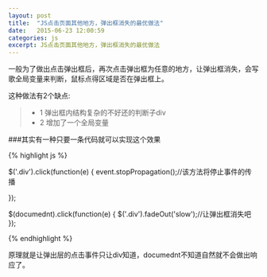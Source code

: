 ```yaml
---
layout: post
title:  "JS点击页面其他地方，弹出框消失的最优做法"
date:   2015-06-23 12:00:59
categories: js
excerpt: JS点击页面其他地方，弹出框消失的最优做法
---
```


一般为了做出点击弹出框后，再次点击弹出框为任意的地方，让弹出框消失，会写歌全局变量来判断，鼠标点得区域是否在弹出框上。

这种做法有2个缺点:

>* 1 弹出框内结构复杂的不好还的判断子div
>* 2 增加了一个全局变量

###其实有一种只要一条代码就可以实现这个效果

{% highlight js %}

  $('.div').click(function(e) {
   event.stopPropagation();//该方法将停止事件的传播
   
 });
 
 $(documednt).click(function(e) {
   $('.div').fadeOut('slow');//让弹出框消失吧
 });
 
{% endhighlight %}

原理就是让弹出层的点击事件只让div知道，documednt不知道自然就不会做出响应了。



